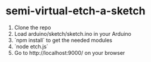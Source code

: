 semi-virtual-etch-a-sketch
==========================

1) Clone the repo
2) Load arduino/sketch/sketch.ino in your Arduino
3) ´npm install´ to get the needed modules
4) ´node etch.js´
5) Go to http://localhost:9000/ on your browser